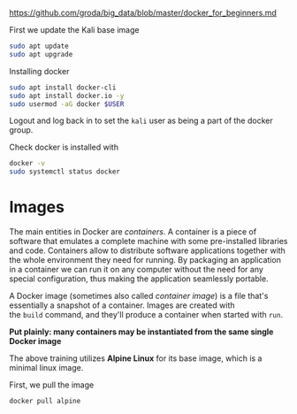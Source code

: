 https://github.com/groda/big_data/blob/master/docker_for_beginners.md

First we update the Kali base image

```bash
sudo apt update
sudo apt upgrade
```

Installing docker
```bash
sudo apt install docker-cli
sudo apt install docker.io -y
sudo usermod -aG docker $USER
```

Logout and log back in to set the `kali` user as being a part of the docker group.

Check docker is installed with
```bash
docker -v
sudo systemctl status docker
```

# Images

The main entities in Docker are _containers_. A container is a piece of software that emulates a complete machine with some pre-installed libraries and code. Containers allow to distribute software applications together with the whole environment they need for running. By packaging an application in a container we can run it on any computer without the need for any special configuration, thus making the application seamlessly portable.

A Docker image (sometimes also called _container image_) is a file that's essentially a snapshot of a container. Images are created with the `build` command, and they'll produce a container when started with `run`.

**Put plainly: many containers may be instantiated from the same single Docker image**

The above training utilizes **Alpine Linux** for its base image, which is a minimal linux image.

First, we pull the image
```bash
docker pull alpine
```

